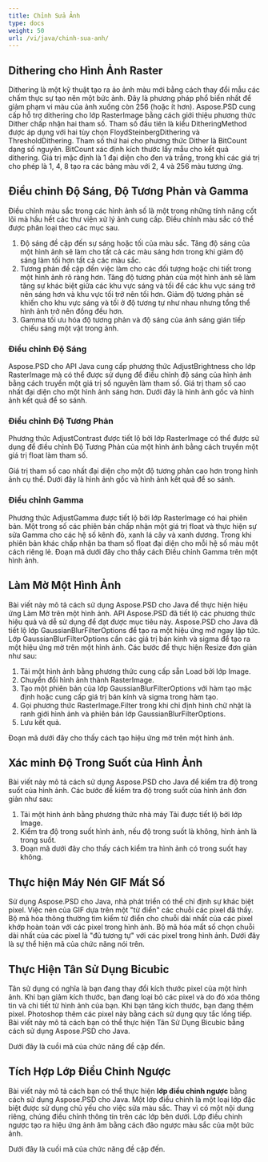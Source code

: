```yaml
---
title: Chỉnh Sửa Ảnh
type: docs
weight: 50
url: /vi/java/chinh-sua-anh/
---
```


## **Dithering cho Hình Ảnh Raster**
Dithering là một kỹ thuật tạo ra ảo ảnh màu mới bằng cách thay đổi mẫu các chấm thực sự tạo nên một bức ảnh. Đây là phương pháp phổ biến nhất để giảm phạm vi màu của ảnh xuống còn 256 (hoặc ít hơn). Aspose.PSD cung cấp hỗ trợ dithering cho lớp RasterImage bằng cách giới thiệu phương thức Dither chấp nhận hai tham số. Tham số đầu tiên là kiểu DitheringMethod được áp dụng với hai tùy chọn FloydSteinbergDithering và ThresholdDithering. Tham số thứ hai cho phương thức Dither là BitCount dạng số nguyên. BitCount xác định kích thước lấy mẫu cho kết quả dithering. Giá trị mặc định là 1 đại diện cho đen và trắng, trong khi các giá trị cho phép là 1, 4, 8 tạo ra các bảng màu với 2, 4 và 256 màu tương ứng.



## **Điều chỉnh Độ Sáng, Độ Tương Phản và Gamma**
Điều chỉnh màu sắc trong các hình ảnh số là một trong những tính năng cốt lõi mà hầu hết các thư viện xử lý ảnh cung cấp. Điều chỉnh màu sắc có thể được phân loại theo các mục sau.

1. Độ sáng đề cập đến sự sáng hoặc tối của màu sắc. Tăng độ sáng của một hình ảnh sẽ làm cho tất cả các màu sáng hơn trong khi giảm độ sáng làm tối hơn tất cả các màu sắc.
1. Tương phản đề cập đến việc làm cho các đối tượng hoặc chi tiết trong một hình ảnh rõ ràng hơn. Tăng độ tương phản của một hình ảnh sẽ làm tăng sự khác biệt giữa các khu vực sáng và tối để các khu vực sáng trở nên sáng hơn và khu vực tối trở nên tối hơn. Giảm độ tương phản sẽ khiến cho khu vực sáng và tối ở độ tương tự như nhau nhưng tổng thể hình ảnh trở nên đồng đều hơn.
1. Gamma tối ưu hóa độ tương phản và độ sáng của ánh sáng gián tiếp chiếu sáng một vật trong ảnh.
### **Điều chỉnh Độ Sáng**
Aspose.PSD cho API Java cung cấp phương thức AdjustBrightness cho lớp RasterImage mà có thể được sử dụng để điều chỉnh độ sáng của hình ảnh bằng cách truyền một giá trị số nguyên làm tham số. Giá trị tham số cao nhất đại diện cho một hình ảnh sáng hơn. Dưới đây là hình ảnh gốc và hình ảnh kết quả để so sánh.



### **Điều chỉnh Độ Tương Phản**
Phương thức AdjustContrast được tiết lộ bởi lớp RasterImage có thể được sử dụng để điều chỉnh Độ Tương Phản của một hình ảnh bằng cách truyền một giá trị float làm tham số.

Giá trị tham số cao nhất đại diện cho một độ tương phản cao hơn trong hình ảnh cụ thể. Dưới đây là hình ảnh gốc và hình ảnh kết quả để so sánh.



### **Điều chỉnh Gamma**
Phương thức AdjustGamma được tiết lộ bởi lớp RasterImage có hai phiên bản. Một trong số các phiên bản chấp nhận một giá trị float và thực hiện sự sửa Gamma cho các hệ số kênh đỏ, xanh lá cây và xanh dương. Trong khi phiên bản khác chấp nhận ba tham số float đại diện cho mỗi hệ số màu một cách riêng lẻ. Đoạn mã dưới đây cho thấy cách Điều chỉnh Gamma trên một hình ảnh.



## **Làm Mờ Một Hình Ảnh**
Bài viết này mô tả cách sử dụng Aspose.PSD cho Java để thực hiện hiệu ứng Làm Mờ trên một hình ảnh. API Aspose.PSD đã tiết lộ các phương thức hiệu quả và dễ sử dụng để đạt được mục tiêu này. Aspose.PSD cho Java đã tiết lộ lớp GaussianBlurFilterOptions để tạo ra một hiệu ứng mờ ngay lập tức. Lớp GaussianBlurFilterOptions cần các giá trị bán kính và sigma để tạo ra một hiệu ứng mờ trên một hình ảnh. Các bước để thực hiện Resize đơn giản như sau:

1. Tải một hình ảnh bằng phương thức cung cấp sẵn Load bởi lớp Image.
1. Chuyển đổi hình ảnh thành RasterImage.
1. Tạo một phiên bản của lớp GaussianBlurFilterOptions với hàm tạo mặc định hoặc cung cấp giá trị bán kính và sigma trong hàm tạo.
1. Gọi phương thức RasterImage.Filter trong khi chỉ định hình chữ nhật là ranh giới hình ảnh và phiên bản lớp GaussianBlurFilterOptions.
1. Lưu kết quả.

Đoạn mã dưới đây cho thấy cách tạo hiệu ứng mờ trên một hình ảnh.



## **Xác minh Độ Trong Suốt của Hình Ảnh**
Bài viết này mô tả cách sử dụng Aspose.PSD cho Java để kiểm tra độ trong suốt của hình ảnh. Các bước để kiểm tra độ trong suốt của hình ảnh đơn giản như sau:

1. Tải một hình ảnh bằng phương thức nhà máy Tải được tiết lộ bởi lớp Image.
1. Kiểm tra độ trong suốt hình ảnh, nếu độ trong suốt là không, hình ảnh là trong suốt.
1. Đoạn mã dưới đây cho thấy cách kiểm tra hình ảnh có trong suốt hay không.

## **Thực hiện Máy Nén GIF Mất Số**
Sử dụng Aspose.PSD cho Java, nhà phát triển có thể chỉ định sự khác biệt pixel. Việc nén của GIF dựa trên một "từ điển" các chuỗi các pixel đã thấy. Bộ mã hóa thông thường tìm kiếm từ điển cho chuỗi dài nhất của các pixel khớp hoàn toàn với các pixel trong hình ảnh. Bộ mã hóa mất số chọn chuỗi dài nhất của các pixel là "đủ tương tự" với các pixel trong hình ảnh. Dưới đây là sự thể hiện mã của chức năng nói trên.



## **Thực Hiện Tân Sử Dụng Bicubic**
Tân sử dụng có nghĩa là bạn đang thay đổi kích thước pixel của một hình ảnh. Khi bạn giảm kích thước, bạn đang loại bỏ các pixel và do đó xóa thông tin và chi tiết từ hình ảnh của bạn. Khi bạn tăng kích thước, bạn đang thêm pixel. Photoshop thêm các pixel này bằng cách sử dụng quy tắc lồng tiếp. Bài viết này mô tả cách bạn có thể thực hiện Tân Sử Dụng Bicubic bằng cách sử dụng Aspose.PSD cho Java.

Dưới đây là cuồi mã của chức năng đề cập đến.


## **Tích Hợp Lớp Điều Chỉnh Ngược**
Bài viết này mô tả cách bạn có thể thực hiện **lớp điều chinh ngược** bằng cách sử dụng Aspose.PSD cho Java. Một lớp điều chinh là một loại lớp đặc biệt được sử dụng chủ yếu cho việc sửa màu sắc. Thay vì có một nội dung riêng, chúng điều chỉnh thông tin trên các lớp bên dưới. Lớp điều chinh ngược tạo ra hiệu ứng ảnh âm bằng cách đảo ngược màu sắc của một bức ảnh.

Dưới đây là cuối mã của chức năng đề cập đến.
